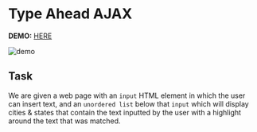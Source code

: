 # Type Ahead AJAX
**DEMO:** [HERE](https://mitzelldone.github.io/JavaScript30/The%2030%20Projects/06%20-%20Type%20Ahead/index.html)

![demo](../06%20-%20Type%20Ahead/demo.gif)

## Task
We are given a web page with an `input` HTML element in which the user can insert
  text, and an `unordered list` below that `input` which will display cities & states
  that contain the text inputted by the user with a highlight around the text that
  was matched. 
